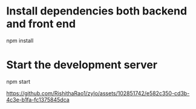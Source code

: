 # Install dependencies both backend and front end
npm install

# Start the development server
npm start

https://github.com/RishithaRao1/zylo/assets/102851742/e582c350-cd3b-4c3e-b1fa-fc1375845dca

